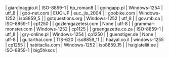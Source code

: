 | giardinaggio.it | ISO-8859-1 | hp_roman8 |
| goingapp.pl | Windows-1254 | utf_8 |
| goo-net.com | EUC-JP | euc_jis_2004 |
| goobike.com | Windows-1252 | iso8859_5 |
| gotquestions.org | Windows-1252 | utf_8 |
| gov.mb.ca | ISO-8859-1 | cp1250 |
| gozlemgazetesi.com | None | utf-8 |
| grammar-monster.com | Windows-1252 | cp1125 |
| greengazette.co.za | ISO-8859-1 | utf_8 |
| gry-online.pl | Windows-1254 | cp1250 |
| guenstiger.de | None | utf-8 |
| guitarthai.com | TIS-620 | iso8859_11 |
| haayal.co.il | windows-1255 | cp1255 |
| habitaclia.com | Windows-1252 | iso8859_15 |
| haiglateliit.ee | ISO-8859-1 | big5hkscs |
